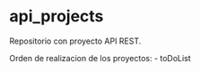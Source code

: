 # api_projects

Repositorio con proyecto API REST.

Orden de realizacion de los proyectos:
    - toDoList